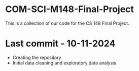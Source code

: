 # COM-SCI-M148-Final-Project

This is a collection of our code for the CS 148 Final Project.

# Last commit - 10-11-2024
  - Creating the repository
  - Initial data cleaning and exploratory data analysis
